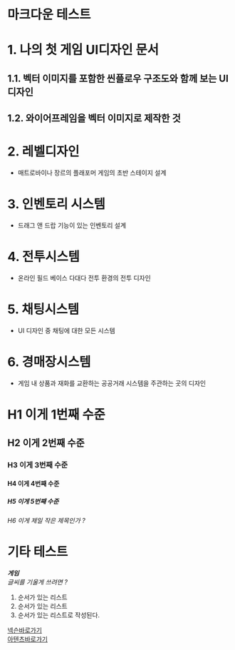 
# 마크다운 테스트

# 1. 나의 첫 게임 UI디자인 문서
## 1.1. 벡터 이미지를 포함한 씬플로우 구조도와 함께 보는 UI디자인
## 1.2. 와이어프레임을 벡터 이미지로 제작한 것
# 2. 레벨디자인
- 매트로바이나 장르의 플래포머 게임의 초반 스테이지 설계
# 3. 인벤토리 시스템
- 드래그 앤 드랍 기능이 있는 인벤토리 설계
# 4. 전투시스템
- 온라인 필드 베이스 다대다 전투 환경의 전투 디자인
# 5. 채팅시스템
- UI 디자인 중 채팅에 대한 모든 시스템
# 6. 경매장시스템
- 게임 내 상품과 재화를 교환하는 공공거래 시스템을 주관하는 곳의 디자인</br>

# H1 이게 1번째 수준
## H2 이게 2번째 수준
### H3 이게 3번째 수준
#### H4 이게 4번째 수준
##### H5 이게 5번째 수준
###### H6 이게 제일 작은 제목인가 ?


# 기타 테스트
__*게임*__</br>
_*글씨를 기울게 쓰려면 ?*_

1. 순서가 있는 리스트
2. 순서가 있는 리스트
3. 순서가 있는 리스트로 작성된다.</br>

[넥슨바로가기](https://www.nexon.com/Home/Game)</br>
[아텐츠바로가기](https://atentsgame.com//landing.do)
